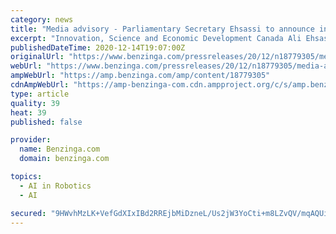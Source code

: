 ```yaml
---
category: news
title: "Media advisory - Parliamentary Secretary Ehsassi to announce investment in Canada's robotics and AI research and development sector"
excerpt: "Innovation, Science and Economic Development Canada Ali Ehsassi, Parliamentary Secretary to the Minister of Innovation, Science and"
publishedDateTime: 2020-12-14T19:07:00Z
originalUrl: "https://www.benzinga.com/pressreleases/20/12/n18779305/media-advisory-parliamentary-secretary-ehsassi-to-announce-investment-in-canadas-robotics-and-ai-r"
webUrl: "https://www.benzinga.com/pressreleases/20/12/n18779305/media-advisory-parliamentary-secretary-ehsassi-to-announce-investment-in-canadas-robotics-and-ai-r"
ampWebUrl: "https://amp.benzinga.com/amp/content/18779305"
cdnAmpWebUrl: "https://amp-benzinga-com.cdn.ampproject.org/c/s/amp.benzinga.com/amp/content/18779305"
type: article
quality: 39
heat: 39
published: false

provider:
  name: Benzinga.com
  domain: benzinga.com

topics:
  - AI in Robotics
  - AI

secured: "9HWvhMzLK+VefGdXIxIBd2RREjbMiDzneL/Us2jW3YoCti+m8LZvQV/mqAQUihlkUOvm0kFDookssCSdV30NeV9mmYmGOLcqAQTQrmDvdoNpgrEY4c1+DUuFOB9G1jWuqZvi4sQDqXd+R+RDdVHjThCCtVPufOeJDrQvd7N9I7yJUtOY77SiQjSBa77Go09BNxzjH3J8eLHkkDFc+a6HQ4Lefu/wlsqDk/Asd9bmJx1gXcZAxapw7fK1DrVlIhVrP8kbJb7RQCDZYq4zPi78iUKBBoMuA2eBdexeh/S6z6BUyDurK/3YvWYXi+RwWjelBuxTcscv1pp+KPgGisKlR1PTAeUlg4qNWFLVPQ861cc=;6atDnE5H2fGtTzUyRDB67g=="
---
```


